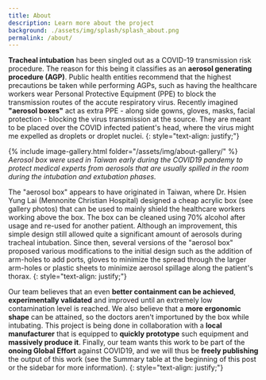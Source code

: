```yaml
---
title: About
description: Learn more about the project
background: ./assets/img/splash/splash_about.png
permalink: /about/
---
```



**Tracheal intubation** has been singled out as a COVID-19 transmission risk procedure. The reason for this being it classifies as an **aerosol generating procedure (AGP)**. Public health entities recommend that the highest precautions be taken while performing AGPs, such as having the healthcare workers wear Personal Protective Equipment (PPE) to block the transmission routes of the accute respiratory virus. Recently imagined **"aerosol boxes"** act as extra PPE - along side gowns, gloves, masks, facial protection - blocking the virus transmission at the source. They are meant to be placed over the COVID infected patient's head, where the virus might me expelled as droplets or droplet nuclei.
{: style="text-align: justify;"}

{% include image-gallery.html folder="/assets/img/about-gallery/" %}
_Aerosol box were used in Taiwan early during the COVID19 pandemy to protect medical experts from aerosols that are usually spilled in the room during the intubation and extubation phases._

The "aerosol box" appears to have originated in Taiwan, where Dr. Hsien Yung Lai (Mennonite Christian Hospital) designed a cheap acrylic box (see gallery photos) that can be used to mainly shield the healthcare workers working above the box. The box can be cleaned using 70% alcohol after usage and re-used for another patient. Although an improvement, this simple design still allowed quite a significant amount of aerosols during tracheal intubation. Since then, several versions of the "aerosol box" proposed various modifications to the initial design such as the addition of arm-holes to add ports, gloves to minimize the spread through the larger arm-holes or plastic sheets to minimize aerosol spillage along the patient's thorax.
{: style="text-align: justify;"}

Our team believes that an even **better containment can be achieved**, **experimentally validated** and improved until an extremely low contamination level is reached. We also believe that a **more ergonomic shape** can be attained, so the doctors aren't importuned by the box while intubating. This project is being done in collaboration with a **local manufacturer** that is equipped to **quickly prototype** such equipment and **massively produce it**. Finally, our team wants this work to be part of the **onoing Global Effort** against COVID19, and we will thus be **freely publishing** the output of this work (see the Summary table at the beginning of this post or the sidebar for more information).
{: style="text-align: justify;"}